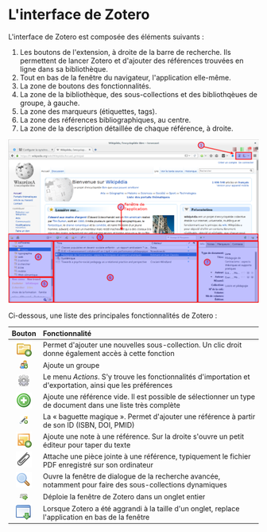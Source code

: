 # L'interface de Zotero

L'interface de Zotero est composée des éléments suivants :

1. Les boutons de l'extension, à droite de la barre de recherche. Ils permettent de lancer Zotero et d'ajouter des références trouvées en ligne dans sa bibliothèque.
2. Tout en bas de la fenêtre du navigateur, l'application elle-même.
3. La zone de boutons des fonctionnalités.
4. La zone de la bibliothèque, des sous-collections et des bibliothqèues de groupe, à gauche.
5. La zone des marqueurs (étiquettes, tags).
6. La zone des références bibliographiques, au centre.
7. La zone de la description détaillée de chaque référence, à droite.

![Interface de Zotero](images/interface.png)

Ci-dessous, une liste des principales fonctionnalités de Zotero :

| Bouton | Fonctionnalité |
|:------:|:-------------- |
|![](images/toolbar-collection-add@2x.png)| Permet d'ajouter une nouvelles sous-collection. Un clic droit donne également accès à cette fonction|
|![](images/group_add.png)| Ajoute un groupe |
|![](images/cog@2x.png)| Le menu *Actions*. S'y trouve les fonctionnalités d'importation et d'exportation, ainsi que les préférences|
|![](images/toolbar-item-add@2x.png)| Ajoute une référence vide. Il est possible de sélectionner un type de document dans une liste très complète|
|![](images/toolbar-lookup.png)| La &laquo;&nbsp;baguette magique&nbsp;&raquo;. Permet d'ajouter une référence à partir de son ID (ISBN, DOI, PMID)|
|![](images/toolbar-note-add@2x.png)| Ajoute une note à une référence. Sur la droite s'ouvre un petit éditeur pour taper du texte|
|![](images/attach@2x.png)| Attache une pièce jointe à une référence, typiquement le fichier PDF enregistré sur son ordinateur|
|![](images/toolbar-advanced-search@2x.png)| Ouvre la fenêtre de dialogue de la recherche avancée, notamment pour faire des sous-collections dynamiques|
|![](images/toolbar-fullscreen-bottom.png) | Déploie la fenêtre de Zotero dans un onglet entier|
|![](images/toolbar-fullscreen-top@2x.png) | Lorsque Zotero a été aggrandi à la taille d'un onglet, replace l'application en bas de la fenêtre|
